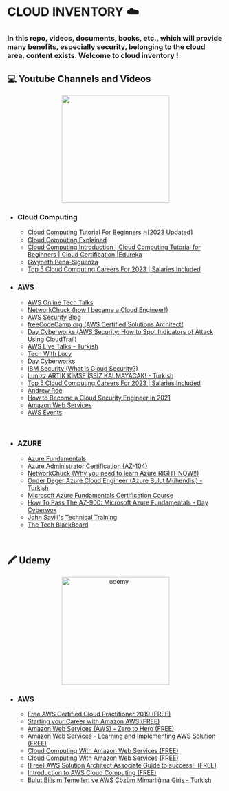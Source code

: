 <h1> CLOUD INVENTORY ☁️ </h1>
<h3> In this repo, videos, documents, books, etc., which will provide many benefits, especially security, belonging to the cloud area. content exists. Welcome to cloud inventory ! </h3>


<h2> 💻 Youtube Channels and Videos </h2>

<p align="center">
<img width="250" align="center" src="https://i.ibb.co/M14Ydcv/yt-1200.png alt="youtube" border="0">
</p>
                                                                                                  
* ### Cloud Computing
  - [Cloud Computing Tutorial For Beginners 🔥[2023 Updated]](https://www.youtube.com/playlist?list=PLEiEAq2VkUUIJ3o1tehvtux0_Ynf42CBN)
  - [Cloud Computing Explained](https://www.youtube.com/watch?v=_a6us8kaq0g)
  - [Cloud Computing Introduction | Cloud Computing Tutorial for Beginners | Cloud Certification |Edureka](https://www.youtube.com/watch?v=usYySG1nbfI)
  - [Gwyneth Peña-Siguenza](https://www.youtube.com/@MadeByGPS)
  - [Top 5 Cloud Computing Careers For 2023 | Salaries Included](https://www.youtube.com/watch?v=4nOWK__Sj3A)
&nbsp;&nbsp;  
                                                                                                  
                                                                                                  
* ### AWS
  - [AWS Online Tech Talks](https://www.youtube.com/@AWSOnlineTechTalks/playlists)
  - [NetworkChuck (how I became a Cloud Engineer!)](https://www.youtube.com/watch?v=_SjSSQsIMeM)
  - [AWS Security Blog](https://rhinosecuritylabs.com/blog/?category=aws)
  - [freeCodeCamp.org (AWS Certified Solutions Architect(](https://www.youtube.com/watch?v=Ia-UEYYR44s&list=PLOpFKM1EObSRVppt33AYMyHDwT-SzbvAs&index=1)
  - [Day Cyberworks (AWS Security: How to Spot Indicators of Attack Using CloudTrail)](https://www.youtube.com/watch?v=dfD8JQToZGE&list=PLOpFKM1EObSRVppt33AYMyHDwT-SzbvAs&index=3)
  - [AWS Live Talks - Turkish](https://www.youtube.com/playlist?list=PLdEVi-7f6Ie9WJH_ySLOVU8ODZS94Hm2C)  
  - [Tech With Lucy](https://www.youtube.com/@TechwithLucy)
  - [Day Cyberworks](https://www.youtube.com/@DayCyberwox)
  - [IBM Security (What is Cloud Security?)](https://www.youtube.com/watch?v=jI8IKpjiCSM&list=PLOpFKM1EObSRVppt33AYMyHDwT-SzbvAs&index=4)
  - [Lunizz ARTIK KİMSE İŞSİZ KALMAYACAK! - Turkish](https://www.youtube.com/watch?v=3GVxcM7UThg&list=PLOpFKM1EObSRVppt33AYMyHDwT-SzbvAs&index=5)
  - [Top 5 Cloud Computing Careers For 2023 | Salaries Included](https://www.youtube.com/watch?v=4nOWK__Sj3A&list=PLOpFKM1EObSRVppt33AYMyHDwT-SzbvAs&index=10)
  - [Andrew Roe](https://www.youtube.com/@AndrewRoe)
  - [How to Become a Cloud Security Engineer in 2021](https://www.youtube.com/watch?v=4JzSDUW1ZXw&list=PLOpFKM1EObSRVppt33AYMyHDwT-SzbvAs&index=11)
  - [Amazon Web Services](https://www.youtube.com/channel/UCd6MoB9NC6uYN2grvUNT-Zg)
  - [AWS Events](https://www.youtube.com/channel/UCdoadna9HFHsxXWhafhNvKw)
                                                                                                  
                                                                                                
&nbsp;&nbsp;  
* ### AZURE
  - [Azure Fundamentals](https://www.youtube.com/playlist?list=PLGjZwEtPN7j-Q59JYso3L4_yoCjj2syrM)
  - [Azure Administrator Certification (AZ-104)](https://www.youtube.com/watch?v=10PbGbTUSAg)
  - [NetworkChuck (Why you need to learn Azure RIGHT NOW!!)](https://www.youtube.com/watch?v=suruNl8rupU)
  - [Onder Deger Azure Cloud Engineer (Azure Bulut Mühendisi) - Turkish](https://www.youtube.com/playlist?list=PLqa5Y8eyvmuquGLbm-I9-Fx_Xk-GEc6d7)
  - [Microsoft Azure Fundamentals Certification Course](https://www.youtube.com/watch?v=NKEFWyqJ5XA)
  - [How To Pass The AZ-900: Microsoft Azure Fundamentals - Day Cyberwox](https://www.youtube.com/watch?v=ZcQ3cjUje8Q)
  - [John Savill's Technical Training](https://www.youtube.com/@NTFAQGuy/playlists)
  - [The Tech BlackBoard](https://www.youtube.com/@TheTechBlackBoard)
                                                                                                  
                                                                                                  
 &nbsp;&nbsp;&nbsp;                                                                                                 
                                                                                                  
                                                                                                  

                                                                                   
<h2> 🖍 Udemy </h2> 
                                                                                                  
<p align="center">
<img width="250" align="center" src="https://i.ibb.co/vk0KFTP/Udemy-banner.png" alt="udemy" border="0"> 
</p>
                                                                                                      
* ### AWS                                                                                                     
  - [Free AWS Certified Cloud Practitioner 2019 (FREE)](https://www.udemy.com/course/free-aws-certified-cloud-practitioner/)
  - [Starting your Career with Amazon AWS (FREE)](https://www.udemy.com/course/how-to-start-a-carrer-in-cloud-computing-with-amazon-aws/)
  - [Amazon Web Services (AWS) - Zero to Hero (FREE)](https://www.udemy.com/course/amazon-web-services-aws-v/)
  - [Amazon Web Services - Learning and Implementing AWS Solution (FREE)](https://www.udemy.com/course/amazon-web-services-aws/)
  - [Cloud Computing With Amazon Web Services (FREE)](https://www.udemy.com/course/cloud-computing-with-amazon-web-services-part-1/?ranMID=39197&ranEAID=JVFxdTr9V80&ranSiteID=JVFxdTr9V80-0ou4TmoZyiZCxWVANAhulg&LSNPUBID=JVFxdTr9V80&utm_source=aff-campaign&utm_medium=udemyads)
  - [Cloud Computing With Amazon Web Services (FREE)](https://www.udemy.com/course/cloud-computing-with-amazon-web-services-part-1/)
  - [[Free] AWS Solution Architect Associate Guide to success!! (FREE)](https://www.udemy.com/course/free-aws-solution-architect-associate-guide-to-success/)
  - [Introduction to AWS Cloud Computing (FREE)](https://www.udemy.com/course/introduction-to-aws-cloud-computing/?ranMID=39197&ranEAID=JVFxdTr9V80&ranSiteID=JVFxdTr9V80-bd1uVMGT3rmGKvarWZ2DUA&utm_source=aff-campaign&LSNPUBID=JVFxdTr9V80&utm_medium=udemyads)
  - [Bulut Bilişim Temelleri ve AWS Çözüm Mimarlığına Giriş - Turkish](https://www.udemy.com/course/bulut-bilisim-temelleri-ve-aws-cozum-mimarligina-giris/)

